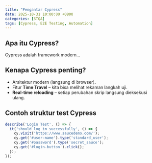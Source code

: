 ```yaml
---
title: "Pengantar Cypress"
date: 2025-10-31 10:00:00 +0800
categories: [STQA]
tags: [Cypress, E2E Testing, Automation]
---
```


## Apa itu Cypress?
Cypress adalah framework modern…

## Kenapa Cypress penting?
- Arsitektur modern (langsung di browser).
- Fitur **Time Travel** – kita bisa melihat rekaman langkah uji.
- **Real‑time reloading** – setiap perubahan skrip langsung dieksekusi ulang.

## Contoh struktur test Cypress
```js
describe('Login Test', () => {
  it('should log in successfully', () => {
    cy.visit('https://www.saucedemo.com/');
    cy.get('#user-name').type('standard_user');
    cy.get('#password').type('secret_sauce');
    cy.get('#login-button').click();
  });
});
